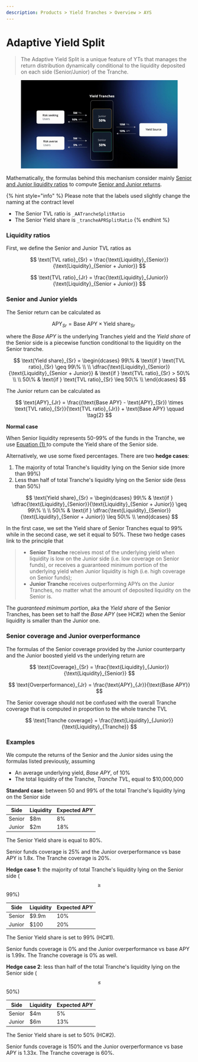 ```yaml
---
description: Products > Yield Tranches > Overview > AYS
---
```


# Adaptive Yield Split

> The Adaptive Yield Split is a unique feature of YTs that manages the return distribution dynamically conditional to the liquidity deposited on each side (Senior/Junior) of the Tranche.

<figure><img src="../../.gitbook/assets/AYS.gif" alt=""><figcaption></figcaption></figure>

Mathematically, the formulas behind this mechanism consider mainly [Senior and Junior liquidity ratios](adaptive-yield-split.md#liquidity-ratios) to compute [Senior and Junior returns](adaptive-yield-split.md#senior-and-junior-yields).

{% hint style="info" %}
Please note that the labels used slightly change the naming at the contract level

* The Senior TVL ratio is `_AATrancheSplitRatio`
* The Senior Yield share is `_trancheAPRSplitRatio`
{% endhint %}

### Liquidity ratios

First, we define the Senior and Junior TVL ratios as

$$
\text{TVL ratio}_{Sr} = \frac{\text{Liquidity}_{Senior}}{\text{Liquidity}_{Senior + Junior}}
$$

$$
\text{TVL ratio}_{Jr} = \frac{\text{Liquidity}_{Junior}}{\text{Liquidity}_{Senior + Junior}}
$$

### Senior and Junior yields

The Senior return can be calculated as

$$
\text{APY}_{Sr} = \text{Base APY} \times \text{Yield share}_{Sr} \qquad \tag{1}
$$

where the _Base APY_ is the underlying Tranches yield and the _Yield share_ of the Senior side is a piecewise function conditional to the liquidity on the Senior tranche.&#x20;

$$
\text{Yield share}_{Sr} = 
    \begin{dcases}
        99\% & \text{if } \text{TVL ratio}_{Sr} \geq 99\%  \\
        \\
         \dfrac{\text{Liquidity}_{Senior}}{\text{Liquidity}_{Senior + Junior}} & \text{if } \text{TVL ratio}_{Sr} > 50\%  \\
        \\
        50\% & \text{if } \text{TVL ratio}_{Sr} \leq 50\%  \\
    \end{dcases}
$$

The Junior return can be calculated as

$$
\text{APY}_{Jr} = \frac{(\text{Base APY} - \text{APY}_{Sr}) \times \text{TVL ratio}_{Sr}}{\text{TVL ratio}_{Jr}} + \text{Base APY} \qquad \tag{2}
$$

**Normal case**

When Senior liquidity represents 50-99% of the funds in the Tranche, we use [Equation (1) ](adaptive-yield-split.md#senior-and-junior-yields)to compute the Yield share of the Senior side.

Alternatively, we use some fixed percentages. There are two **hedge cases**:

1. The majority of total Tranche's liquidity lying on the Senior side (more than 99%)
2. Less than half of total Tranche's liquidity lying on the Senior side (less than 50%)

$$
\text{Yield share}_{Sr} = 
    \begin{dcases}
        99\% & \text{if } \dfrac{\text{Liquidity}_{Senior}}{\text{Liquidity}_{Senior + Junior}} \geq 99\%  \\
        \\
        50\% & \text{if } \dfrac{\text{Liquidity}_{Senior}}{\text{Liquidity}_{Senior + Junior}} \leq 50\%  \\
    \end{dcases}
$$

In the first case, we set the Yield share of Senior Tranches equal to 99% while in the second case, we set it equal to 50%. These two hedge cases link to the principle that

> * **Senior Tranche** receives most of the underlying yield when liquidity is low on the Junior side (i.e. low coverage on Senior funds), or receives a guaranteed minimum portion of the underlying yield when Junior liquidity is high (i.e. high coverage on Senior funds);
> * **Junior Tranche** receives outperforming APYs on the Junior Tranches, no matter what the amount of deposited liquidity on the Senior is.

The _guaranteed minimum portion_, aka the _Yield share_ of the Senior Tranches, has been set to half the _Base APY_ (see HC#2) when the Senior liquidity is smaller than the Junior one.

### Senior coverage and Junior overperformance

The formulas of the Senior coverage provided by the Junior counterparty and the Junior boosted yield vs the underlying return are

$$
\text{Coverage}_{Sr} = \frac{\text{Liquidity}_{Junior}}{\text{Liquidity}_{Senior}}
$$

$$
\text{Overperformance}_{Jr} = \frac{\text{APY}_{Jr}}{\text{Base APY}}
$$

The Senior coverage should not be confused with the overall Tranche coverage that is computed in proportion to the whole tranche TVL

$$
\text{Tranche coverage} = \frac{\text{Liquidity}_{Junior}}{\text{Liquidity}_{Tranche}}
$$

### Examples

We compute the returns of the Senior and the Junior sides using the formulas listed previously, assuming

* An average underlying yield, _Base APY_, of 10%
* The total liquidity of the Tranche, _Tranche TVL_, equal to $10,000,000

**Standard case**: between 50 and 99% of the total Tranche's liquidity lying on the Senior side

| Side   | Liquidity | Expected APY |
| ------ | --------- | ------------ |
| Senior | $8m       |  8%          |
| Junior | $2m       | 18%          |

The Senior Yield share is equal to 80%.&#x20;

Senior funds coverage is 25% and the Junior overperformance vs base APY is 1.8x. The Tranche coverage is 20%.&#x20;

**Hedge case 1**: the majority of total Tranche's liquidity lying on the Senior side ($$\geq$$99%)

| Side   | Liquidity | Expected APY |
| ------ | --------- | ------------ |
| Senior | $9.9m     | 10%          |
| Junior | $100      | 20%          |

The Senior Yield share is set to 99% (HC#1).&#x20;

Senior funds coverage is 0% and the Junior overperformance vs base APY is 1.99x. The Tranche coverage is 0% as well.

**Hedge case 2**: less than half of the total Tranche's liquidity lying on the Senior side ($$\leq$$50%)

| Side    | Liquidity | Expected APY |
| ------- | --------- | ------------ |
| Senior  | $4m       |  5%          |
| Junior  | $6m       | 13%          |

The Senior Yield share is set to 50% (HC#2).&#x20;

Senior funds coverage is 150% and the Junior overperformance vs base APY is 1.33x. The Tranche coverage is 60%.
